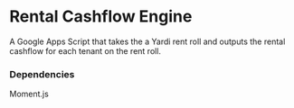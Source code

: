 # Rental Cashflow Engine

A Google Apps Script that takes the a Yardi rent roll and outputs the rental cashflow for each tenant on the rent roll. 

### Dependencies

Moment.js



